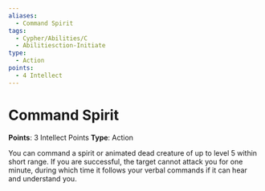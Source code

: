 ```yaml
---
aliases:
  - Command Spirit
tags:
  - Cypher/Abilities/C
  - Abilitiesction-Initiate
type:
  - Action
points:
  - 4 Intellect
---
```


# Command Spirit

**Points**: 3 Intellect Points
**Type**: Action

You can command a spirit or animated dead creature of up to level 5 within short range. If you are successful, the target cannot attack you for one minute, during which time it follows your verbal commands if it can hear and understand you.
